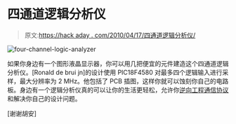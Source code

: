 # 四通道逻辑分析仪

> 原文:[https://hack aday . com/2010/04/17/四通道逻辑分析仪/](https://hackaday.com/2010/04/17/four-channel-logic-analyzer/)

![](../Images/f709fe5606d8e640158583ce67779a64.png "four-channel-logic-analyzer")

如果你身边有一个图形液晶显示器，你可以用几把便宜的元件建造这个四通道逻辑分析仪。[Ronald de brui jn]的设计使用 PIC18F4580 对最多四个逻辑输入进行采样，最大分辨率为 2 MHz。他包括了 PCB 插图，这样你就可以蚀刻你自己的电路板。身边有一个逻辑分析仪真的可以让你的生活更轻松，允许你[逆向工程通信协议](http://hackaday.com/2010/04/16/hijacking-the-mazda-lcd-display/)和解决你自己的设计问题。

[谢谢胡安]
